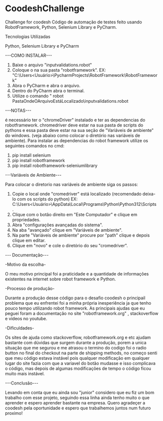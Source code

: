 # CoodeshChallenge

Challenge for coodesh
Código de automação de testes feito usando RobotFramework, Python, Selenium Library e PyCharm.

Tecnologias Utilizadas

Python, Selenium Library e PyCharm

---COMO INSTALAR---

1.  Baixe o arquivo "inputvalidations.robot"
2.  Coloque o na sua pasta "robotframework". EX: "C:\Users\<Usuário>\PycharmProjects\RobotFramework\RobotFramework"
3.  Abra o PyCharm e abra o arquivo.
4.  Dentro do PyCharm abra o terminal.
5.  Utilize o comando " robot  PastaOndeOArquivoEstáLocalizado\inputvalidations.robot

---NOTAS---

é necessário ter o "chromeDriver" instalado e ter as dependencias do robotframework.
chromedriver deve estar na sua pasta de scripts do pythons e essa pasta deve estar na sua seção de "Variáveis de ambiente" do windows. (veja abaixo como colocar o diretório nas variáveis de ambiente).
Para instalar as dependencias do robot framework utilize os seguintes comandos no cmd:

 1.  pip install selenium
 2.  pip install robotframework
 3.  pip install robotframework-seleniumlibrary

---Variáveis de Ambiente---

Para colocar o diretorio nas variáveis de ambiente siga os passos:

1. Copie o local onde "cromedriver" está localizado (recomendado deixa-lo com os scripts do python) EX: C:\Users\<Usuário>\AppData\Local\Programs\Python\Python312\Scripts .
2. Clique com o botão direito em "Este Computador" e clique em propriedades.
3. Abra "configurações avançadas do sistema".
4. Na aba "avançado" clique em "Variáveis de ambiente".
5. Na parte "Variáveis de ambiente" procure por "path" clique e depois clique em editar.
6. Clique em "novo" e cole o diretório do seu "cromedriver".


--- Documentação---

-Motivo da escolha-

O meu motivo principal foi a praticidade e a quantidade de informações existentes na internet sobre robot framework e Python. 

-Processo de produção-

Durante a produção desse código para o desafio coodesh o principail problema que eu enfrentei foi a minha própria inesperiência ja que tenho pouco tempo utilizando robot framework. As principais ajudas que eu peguei foram a documentação no site "robotframework.org" , stackoverflow e videos no youtube. 

-Dificuldades-

Os sites de ajuda como stackoverflow, robotframework.org e etc ajudam bastante com dúvidas que surgem durante a produção, porem a unica situação que me segurou e me atrasou o termino do codigo foi o radio button no final do checkout na parte de shipping methods, no começo senti que meu código estava instável pois qualquer modificação em qualquer lugar do site fazia com que a variavel do botão mudasse e isso complicava o código, mas depois de algumas modificações de tempo o código ficou muito mais instável.


---Conclusão---

Levando em conta que eu ainda sou "junior" considero que eu fiz um bom trabalho com esse projeto, seguindo essa linha ainda tenho muito o que aprender e espero aprender bastante na empresa.
Quero agradeçer a coodesh pela oportunidade e espero que trabalhemos juntos num futuro proximo!
